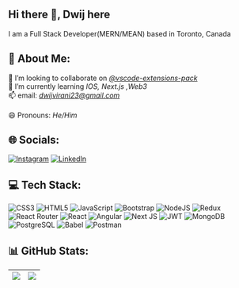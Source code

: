 ## Hi there 👋, Dwij here
I am a Full Stack Developer(MERN/MEAN) based in Toronto, Canada 


## 💫 About Me:
👯 I’m looking to collaborate on *[@vscode-extensions-pack](https://github.com/vscode-extensions-pack)* <br>🌱 I’m currently learning *IOS, Next.js ,Web3*<br>📫 email: *dwijvirani23@gmail.com*<br><br>😄 Pronouns: *He/Him*


## 🌐 Socials:
[![Instagram](https://img.shields.io/badge/Instagram-%23E4405F.svg?logo=Instagram&logoColor=white&style=for-the-badge)](https://www.instagram.com/dwijvirani/) 
[![LinkedIn](https://img.shields.io/badge/LinkedIn-%230077B5.svg?logo=linkedin&logoColor=white&style=for-the-badge)](https://www.linkedin.com/in/dwijvirani23/) 


## 💻 Tech Stack:
![CSS3](https://img.shields.io/badge/css3-%231572B6.svg?style=for-the-badge&logo=css3&logoColor=white) 
![HTML5](https://img.shields.io/badge/html5-%23E34F26.svg?style=for-the-badge&logo=html5&logoColor=white) 
![JavaScript](https://img.shields.io/badge/javascript-%23323330.svg?style=for-the-badge&logo=javascript&logoColor=%23F7DF1E) 
![Bootstrap](https://img.shields.io/badge/bootstrap-%23563D7C.svg?style=for-the-badge&logo=bootstrap&logoColor=white) 
![NodeJS](https://img.shields.io/badge/node.js-6DA55F?style=for-the-badge&logo=node.js&logoColor=white) 
![Redux](https://img.shields.io/badge/redux-%23593d88.svg?style=for-the-badge&logo=redux&logoColor=white) 
![React Router](https://img.shields.io/badge/React_Router-CA4245?style=for-the-badge&logo=react-router&logoColor=white) 
![React](https://img.shields.io/badge/react-%2320232a.svg?style=for-the-badge&logo=react&logoColor=%2361DAFB) 
![Angular](https://img.shields.io/badge/angular-%230F0F11?style=for-the-badge&logo=angular&logoColor=white)
![Next JS](https://img.shields.io/badge/Next-black?style=for-the-badge&logo=next.js&logoColor=white)
![JWT](https://img.shields.io/badge/JWT-black?style=for-the-badge&logo=JSON%20web%20tokens) 
![MongoDB](https://img.shields.io/badge/MongoDB-%234ea94b.svg?style=for-the-badge&logo=mongodb&logoColor=white)
![PostgreSQL](https://img.shields.io/badge/postgresql-%234169E1?style=for-the-badge&logo=postgresql&logoColor=white)
![Babel](https://img.shields.io/badge/Babel-F9DC3e?style=for-the-badge&logo=babel&logoColor=black) 
![Postman](https://img.shields.io/badge/Postman-FF6C37?style=for-the-badge&logo=postman&logoColor=white)

## 📊 GitHub Stats:
  
| ![](https://github-readme-stats.vercel.app/api?username=DwijVirani&theme=dark&hide_border=false&include_all_commits=false&count_private=false)  | ![](https://github-readme-streak-stats.herokuapp.com/?user=DwijVirani&theme=dark&hide_border=false)  |
| ------------- | ------------- |
